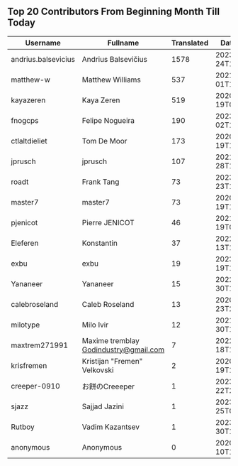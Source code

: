 ## Top 20 Contributors From Beginning Month Till Today ##
|Username|Fullname|Translated|DateJoined|
|--------|--------|----------|----------|
|andrius.balsevicius|Andrius Balsevičius|1578|2023-03-24T13:18:42.|
|matthew-w|Matthew Williams|537|2021-03-01T11:40:28.|
|kayazeren|Kaya Zeren|519|2020-06-19T07:05:24Z|
|fnogcps|Felipe Nogueira|190|2023-03-02T12:48:46.|
|ctlaltdieliet|Tom De Moor|173|2020-06-19T16:30:47Z|
|jprusch|jprusch|107|2021-06-28T12:00:18.|
|roadt|Frank Tang|73|2023-03-23T13:03:55.|
|master7|master7|73|2020-06-19T18:20:39.|
|pjenicot|Pierre JENICOT|46|2021-03-19T08:51:04.|
|Eleferen|Konstantin|37|2022-10-13T14:04:24Z|
|exbu|exbu|19|2023-01-19T16:58:57.|
|Yananeer|Yananeer|15|2022-07-30T18:18:28.|
|calebroseland|Caleb Roseland|13|2020-07-23T21:29:21.|
|milotype|Milo Ivir|12|2021-10-30T10:27:42.|
|maxtrem271991|Maxime tremblay Godindustry@gmail.com|7|2022-03-18T11:36:10.|
|krisfremen|Kristijan "Fremen" Velkovski|2|2020-06-19T18:20:03.|
|creeper-0910|お餅のCreeeper|1|2023-01-22T23:18:29.|
|sjazz|Sajjad Jazini|1|2023-01-25T05:47:07.|
|Rutboy|Vadim Kazantsev|1|2023-03-30T12:15:24.|
|anonymous|Anonymous|0|2020-06-10T18:34:14.|

